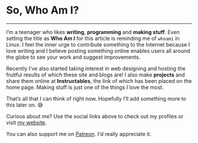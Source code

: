 # So, Who Am I?
----
I’m a teenager who likes **writing**, **programming** and **making stuff**. Even setting the title as **Who Am I**  for this article is reminding me of `whoami` in Linux. I feel the inner urge to contribute something to the Internet because I love writing and I believe posting something online enables users all around the globe to see your work and suggest improvements.

Recently I've also started taking interest in web designing and hosting the fruitful results of which these site and blogs are! I also make **projects** and share them online at **Instructables**, the link of which has been placed on the home page. Making stuff is just one of the things I love the most.

That’s all that I can think of right now. Hopefully I’ll add something more to this later on. :sweat_smile:

Curious about me? Use the social links above to check out my profiles or visit <a href="https://utkarshverma.me" target="_blank">my website</a>.

You can also support me on <a href="https://patreon.com/UtkarshVerma" target="_blank">Patreon</a>. I'd really appreciate it.
